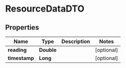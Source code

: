 
# ResourceDataDTO

## Properties
Name | Type | Description | Notes
------------ | ------------- | ------------- | -------------
**reading** | **Double** |  |  [optional]
**timestamp** | **Long** |  |  [optional]



